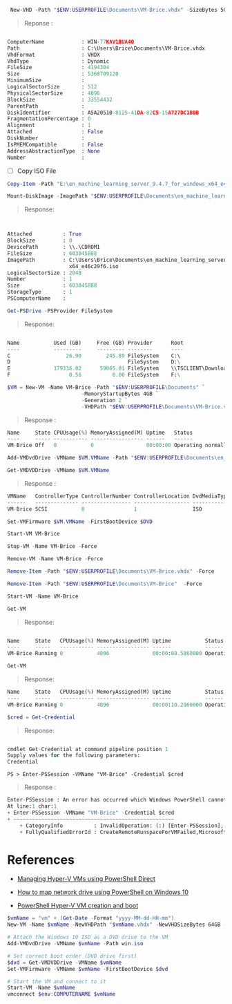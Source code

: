

```PowerShell
 New-VHD -Path "$ENV:USERPROFILE\Documents\VM-Brice.vhdx" -SizeBytes 5GB -Dynamic 
```
> Reponse :
```python

ComputerName            : WIN-77KAV1BUA4O
Path                    : C:\Users\Brice\Documents\VM-Brice.vhdx
VhdFormat               : VHDX
VhdType                 : Dynamic
FileSize                : 4194304
Size                    : 5368709120
MinimumSize             :
LogicalSectorSize       : 512
PhysicalSectorSize      : 4096
BlockSize               : 33554432
ParentPath              :
DiskIdentifier          : A5A20510-8125-41DA-82C5-15A727DC1B0B
FragmentationPercentage : 0
Alignment               : 1
Attached                : False
DiskNumber              :
IsPMEMCompatible        : False
AddressAbstractionType  : None
Number                  :

```

- [ ] Copy ISO File

```powershell
Copy-Item -Path "E:\en_machine_learning_server_9.4.7_for_windows_x64_e46c29f6.iso" -Destination "$ENV:USERPROFILE\Documents"
```

```powershell
Mount-DiskImage -ImagePath "$ENV:USERPROFILE\Documents\en_machine_learning_server_9.4.7_for_windows_x64_e46c29f6.iso"
```
> Response:
```python


Attached          : True
BlockSize         : 0
DevicePath        : \\.\CDROM1
FileSize          : 603045888
ImagePath         : C:\Users\Brice\Documents\en_machine_learning_server_9.4.7_for_windows_
                    x64_e46c29f6.iso
LogicalSectorSize : 2048
Number            : 1
Size              : 603045888
StorageType       : 1
PSComputerName    :
```

```powershell
Get-PSDrive -PSProvider FileSystem
```
> Response:
```python

Name           Used (GB)     Free (GB) Provider      Root                                                             CurrentLocation
----           ---------     --------- --------      ----                                                             ---------------
C                  26.90        245.89 FileSystem    C:\                                                             Windows\system32
D                                      FileSystem    D:\
E              179336.02      59065.01 FileSystem    \\TSCLIENT\Downloads
F                   0.56          0.00 FileSystem    F:\
```

```powershell
$VM = New-VM -Name VM-Brice -Path "$ENV:USERPROFILE\Documents" `
                        -MemoryStartupBytes 4GB `
                        -Generation 2 `
                        -VHDPath "$ENV:USERPROFILE\Documents\VM-Brice.vhdx"
```
> Response :
```python
Name     State CPUUsage(%) MemoryAssigned(M) Uptime   Status             Version
----     ----- ----------- ----------------- ------   ------             -------
VM-Brice Off   0           0                 00:00:00 Operating normally 10.0
```

```powershell
Add-VMDvdDrive -VMName $VM.VMName -Path "$ENV:USERPROFILE\Documents\en_machine_learning_server_9.4.7_for_windows_x64_e46c29f6.iso"
```

```powershell
Get-VMDVDDrive -VMName $VM.VMName
```
> Response :
```python
VMName   ControllerType ControllerNumber ControllerLocation DvdMediaType Path
------   -------------- ---------------- ------------------ ------------ ----
VM-Brice SCSI           0                1                  ISO          C:\Users\Brice\Documents\en_machine_learning_server_9.4.7...
```

```powershell
Set-VMFirmware $VM.VMName -FirstBootDevice $DVD
```

```powershell
Start-VM VM-Brice
```

```powershell
Stop-VM -Name VM-Brice -Force
```

```powershell
Remove-VM -Name VM-Brice -Force
```

```powershell
Remove-Item -Path "$ENV:USERPROFILE\Documents\VM-Brice.vhdx" -Force
```


```powershell
Remove-Item -Path "$ENV:USERPROFILE\Documents\VM-Brice"  -Force 
```


```powershell
Start-VM -Name VM-Brice
```

```powershell
Get-VM
```
> Response:
```python

Name     State   CPUUsage(%) MemoryAssigned(M) Uptime           Status             Version
----     -----   ----------- ----------------- ------           ------             -------
VM-Brice Running 0           4096              00:00:08.5860000 Operating normally 10.0
```

```powershell
Get-VM
```
> Response:
```python
Name     State   CPUUsage(%) MemoryAssigned(M) Uptime           Status             Version
----     -----   ----------- ----------------- ------           ------             -------
VM-Brice Running 0           4096              00:00:10.2960000 Operating normally 9.0
```

```powershell
$cred = Get-Credential
```
> Response:
```python

cmdlet Get-Credential at command pipeline position 1
Supply values for the following parameters:
Credential
```

```
PS > Enter-PSSession -VMName "VM-Brice" -Credential $cred
```
> Response :
```python
Enter-PSSession : An error has occurred which Windows PowerShell cannot handle. A remote session might have ended.
At line:1 char:1
+ Enter-PSSession -VMName "VM-Brice" -Credential $cred
+ ~~~~~~~~~~~~~~~~~~~~~~~~~~~~~~~~~~~~~~~~~~~~~~~~~~~~
    + CategoryInfo          : InvalidOperation: (:) [Enter-PSSession], PSRemotingDataStructureException
    + FullyQualifiedErrorId : CreateRemoteRunspaceForVMFailed,Microsoft.PowerShell.Commands.EnterPSSessionCommand
```


# References


- [Managing Hyper-V VMs using PowerShell Direct](https://www.red-gate.com/simple-talk/sysadmin/powershell/managing-hyper-v-vms-using-powershell-direct/)
- [How to map network drive using PowerShell on Windows 10](https://pureinfotech.com/map-network-drive-powershell-windows-10/)

- [PowerShell Hyper-V VM creation and boot](https://stackoverflow.com/questions/61144238/powershell-hyper-v-vm-creation-and-boot)

```powershell
$vmName = "vm" + (Get-Date -Format "yyyy-MM-dd-HH-mm")
New-VM -Name $vmName -NewVHDPath "$vmName.vhdx" -NewVHDSizeBytes 64GB -MemoryStartupBytes 8GB -Path $vmName -Generation 2

# Attach the Windows 10 ISO as a DVD drive to the VM
Add-VMDvdDrive -VMName $vmName -Path win.iso

# Set correct boot order (DVD drive first)
$dvd = Get-VMDVDDrive -VMName $vmName
Set-VMFirmware -VMName $vmName -FirstBootDevice $dvd

# Start the VM and connect to it
Start-VM -Name $vmName
vmconnect $env:COMPUTERNAME $vmName
```
